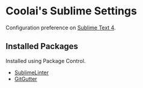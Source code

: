 # Coolai's Sublime Settings

Configuration preference on [Sublime Text 4](https://www.sublimetext.com).

## Installed Packages

Installed using Package Control.

- [SublimeLinter](https://github.com/SublimeLinter/SublimeLinter)
- [GitGutter](https://github.com/jisaacks/GitGutter)